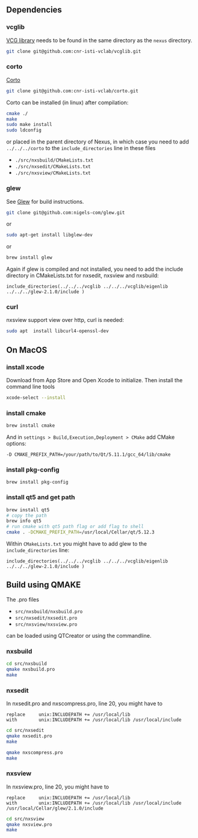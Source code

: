 
## Dependencies

### vcglib

[VCG library](https://github.com/cnr-isti-vclab/vcglib) needs to be found in the same directory as the `nexus` directory.

```sh
git clone git@github.com:cnr-isti-vclab/vcglib.git
```

### corto

[Corto](https://github.com/cnr-isti-vclab/corto)

```sh
git clone git@github.com:cnr-isti-vclab/corto.git
```

Corto can be installed (in linux) after compilation:

```sh
cmake ./
make
sudo make install
sudo ldconfig
```

or placed in the parent directory of Nexus, in which case you need to add  `../../../corto` to the `include_directories` line in these files

* `./src/nxsbuild/CMakeLists.txt`
* `./src/nxsedit/CMakeLists.txt`
* `./src/nxsview/CMakeLists.txt`

### glew

See [Glew](https://github.com/nigels-com/glew) for build instructions.

```sh
git clone git@github.com:nigels-com/glew.git
```

or

```sh
sudo apt-get install libglew-dev
```

or

```sh
brew install glew
```

Again if glew is compiled and not installed, you need to add the include directory in CMakeLists.txt for nxsedit, nxsview and nxsbuild:

```
include_directories(../../../vcglib ../../../vcglib/eigenlib  ../../../glew-2.1.0/include )
```
### curl
nxsview support view over http, curl is needed:

```sh
sudo apt  install libcurl4-openssl-dev
```

## On MacOS

### install xcode

Download from App Store and Open Xcode to initialize.
Then install the command line tools

```sh
xcode-select --install
```

### install cmake

```sh
brew install cmake
```

And in `settings > Build,Execution,Deployment > CMake` add CMake options:

```
-D CMAKE_PREFIX_PATH=/your/path/to/Qt/5.11.1/gcc_64/lib/cmake
```

### install pkg-config

```
brew install pkg-config
```

### install qt5 and get path

```sh
brew install qt5
# copy the path
brew info qt5
# run cmake with qt5 path flag or add flag to shell
cmake . -DCMAKE_PREFIX_PATH=/usr/local/Cellar/qt/5.12.3
```

Within `CMakeLists.txt` you might have to add glew to the `include_directories` line:

```
include_directories(../../../vcglib ../../../vcglib/eigenlib ../../../glew-2.1.0/include )
```


## Build using QMAKE

The .pro files

* `src/nxsbuild/nxsbuild.pro`
* `src/nxsedit/nxsedit.pro`
* `src/nxsview/nxsview.pro`

can be loaded using QTCreator or using the commandline.

### nxsbuild

```sh
cd src/nxsbuild
qmake nxsbuild.pro
make
```

### nxsedit

In nxsedit.pro and nxscompress.pro, line 20, you might have to

```
replace     unix:INCLUDEPATH += /usr/local/lib
with        unix:INCLUDEPATH += /usr/local/lib /usr/local/include
```

```sh
cd src/nxsedit
qmake nxsedit.pro
make

qmake nxscompress.pro
make
```

### nxsview

In nxsview.pro, line 20, you might have to

```
replace     unix:INCLUDEPATH += /usr/local/lib
with        unix:INCLUDEPATH += /usr/local/lib /usr/local/include /usr/local/Cellar/glew/2.1.0/include
```

```sh
cd src/nxsview
qmake nxsview.pro
make
```
